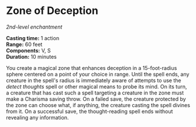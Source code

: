 # Zone of Deception

_2nd-level enchantment_

**Casting time:** 1 action  
**Range:** 60 feet  
**Components:** V, S  
**Duration:** 10 minutes  

You create a magical zone that enhances deception in a 15-foot-radius sphere centered on a point of your choice in range. Until the spell ends, any creature in the spell's radius is immediately aware of attempts to use the _detect thoughts_ spell or other magical means to probe its mind. On its turn, a creature that has cast such a spell targeting a creature in the zone must make a Charisma saving throw. On a failed save, the creature protected by the zone can choose what, if anything, the creature casting the spell divines from it. On a successful save, the thought-reading spell ends without revealing any information.
